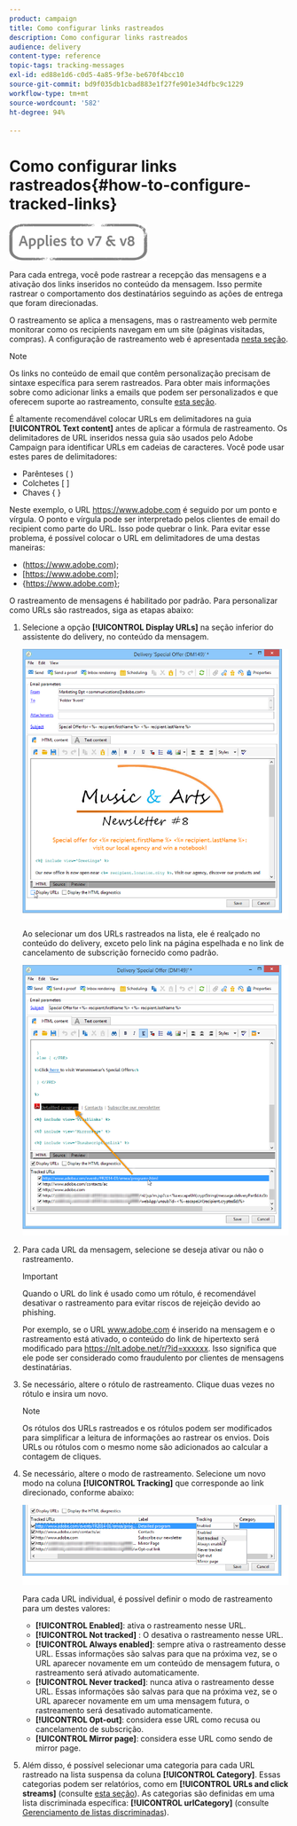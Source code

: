 ```yaml
---
product: campaign
title: Como configurar links rastreados
description: Como configurar links rastreados
audience: delivery
content-type: reference
topic-tags: tracking-messages
exl-id: ed88e1d6-c0d5-4a85-9f3e-be670f4bcc10
source-git-commit: bd9f035db1cbad883e1f27fe901e34dfbc9c1229
workflow-type: tm+mt
source-wordcount: '582'
ht-degree: 94%

---
```


# Como configurar links rastreados{#how-to-configure-tracked-links}

![](../../assets/common.svg)

Para cada entrega, você pode rastrear a recepção das mensagens e a ativação dos links inseridos no conteúdo da mensagem. Isso permite rastrear o comportamento dos destinatários seguindo as ações de entrega que foram direcionadas.

O rastreamento se aplica a mensagens, mas o rastreamento web permite monitorar como os recipients navegam em um site (páginas visitadas, compras). A configuração de rastreamento web é apresentada [nesta seção](../../configuration/using/about-web-tracking.md).

>[!NOTE]
>
>Os links no conteúdo de email que contêm personalização precisam de sintaxe específica para serem rastreados. Para obter mais informações sobre como adicionar links a emails que podem ser personalizados e que oferecem suporte ao rastreamento, consulte [esta seção](tracking-personalized-links.md).

É altamente recomendável colocar URLs em delimitadores na guia **[!UICONTROL Text content]** antes de aplicar a fórmula de rastreamento. Os delimitadores de URL inseridos nessa guia são usados pelo Adobe Campaign para identificar URLs em cadeias de caracteres. Você pode usar estes pares de delimitadores:
* Parênteses ( )
* Colchetes [ ]
* Chaves { }

Neste exemplo, o URL https://www.adobe.com é seguido por um ponto e vírgula. O ponto e vírgula pode ser interpretado pelos clientes de email do recipient como parte do URL. Isso pode quebrar o link. Para evitar esse problema, é possível colocar o URL em delimitadores de uma destas maneiras:
* (https://www.adobe.com);
* [https://www.adobe.com];
* {https://www.adobe.com};

O rastreamento de mensagens é habilitado por padrão. Para personalizar como URLs são rastreados, siga as etapas abaixo:

1. Selecione a opção **[!UICONTROL Display URLs]** na seção inferior do assistente do delivery, no conteúdo da mensagem.

   ![](assets/s_ncs_user_email_del_display_urls.png)

   Ao selecionar um dos URLs rastreados na lista, ele é realçado no conteúdo do delivery, exceto pelo link na página espelhada e no link de cancelamento de subscrição fornecido como padrão.

   ![](assets/s_ncs_user_email_del_show_urls.png)

1. Para cada URL da mensagem, selecione se deseja ativar ou não o rastreamento.

   >[!IMPORTANT]
   >
   >Quando o URL do link é usado como um rótulo, é recomendável desativar o rastreamento para evitar riscos de rejeição devido ao phishing.
   >
   >Por exemplo, se o URL www.adobe.com é inserido na mensagem e o rastreamento está ativado, o conteúdo do link de hipertexto será modificado para https://nlt.adobe.net/r/?id=xxxxxx. Isso significa que ele pode ser considerado como fraudulento por clientes de mensagens destinatárias.

1. Se necessário, altere o rótulo de rastreamento. Clique duas vezes no rótulo e insira um novo.

   >[!NOTE]
   >
   >Os rótulos dos URLs rastreados e os rótulos podem ser modificados para simplificar a leitura de informações ao rastrear os envios. Dois URLs ou rótulos com o mesmo nome são adicionados ao calcular a contagem de cliques.

1. Se necessário, altere o modo de rastreamento. Selecione um novo modo na coluna **[!UICONTROL Tracking]** que corresponde ao link direcionado, conforme abaixo:

   ![](assets/s_ncs_user_select_tracking_mode.png)

   Para cada URL individual, é possível definir o modo de rastreamento para um destes valores:

   * **[!UICONTROL Enabled]**: ativa o rastreamento nesse URL.
   * **[!UICONTROL Not tracked]** : O desativa o rastreamento nesse URL.
   * **[!UICONTROL Always enabled]**: sempre ativa o rastreamento desse URL. Essas informações são salvas para que na próxima vez, se o URL aparecer novamente em um conteúdo de mensagem futura, o rastreamento será ativado automaticamente.
   * **[!UICONTROL Never tracked]**: nunca ativa o rastreamento desse URL. Essas informações são salvas para que na próxima vez, se o URL aparecer novamente em um uma mensagem futura, o rastreamento será desativado automaticamente.
   * **[!UICONTROL Opt-out]**: considera esse URL como recusa ou cancelamento de subscrição.
   * **[!UICONTROL Mirror page]**: considera esse URL como sendo de mirror page.

1. Além disso, é possível selecionar uma categoria para cada URL rastreado na lista suspensa da coluna **[!UICONTROL Category]**. Essas categorias podem ser relatórios, como em **[!UICONTROL URLs and click streams]** (consulte [esta seção](../../reporting/using/reports-on-deliveries.md#urls-and-click-streams)). As categorias são definidas em uma lista discriminada específica: **[!UICONTROL urlCategory]** (consulte [Gerenciamento de listas discriminadas](../../platform/using/managing-enumerations.md)).
